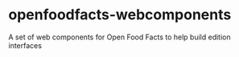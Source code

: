 # openfoodfacts-webcomponents
A set of web components for Open Food Facts to help build edition interfaces
